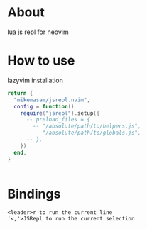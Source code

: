 # About
lua js repl for neovim 

# How to use 
lazyvim installation

```lua
return {
  "mikemasam/jsrepl.nvim",
  config = function()
    require("jsrepl").setup({
      -- preload_files = {
        -- "/absolute/path/to/helpers.js",
        -- "/absolute/path/to/globals.js",
      -- },
    })
  end,
}
```
```
```


# Bindings 

```
<leader>r to run the current line
'<,'>JSRepl to run the current selection 
```
